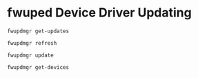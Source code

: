 # fwuped Device Driver Updating

`fwupdmgr get-updates`

`fwupdmgr refresh`

`fwupdmgr update`

`fwupdmgr get-devices`

